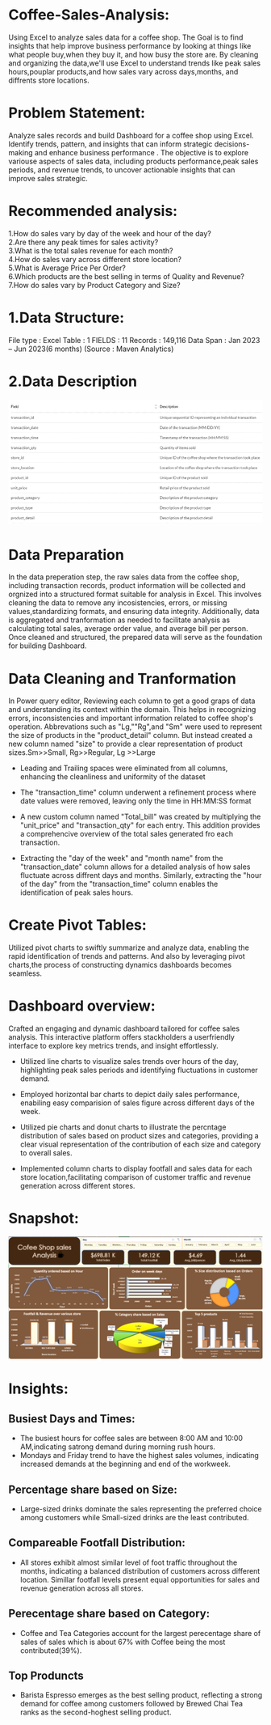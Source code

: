# Coffee-Sales-Analysis:
Using Excel to analyze sales data for a coffee shop. The Goal is to find insights that help improve business performance by looking at things like what people buy,when they buy it, and how busy the store are. By cleaning and organizing the data,we'll use Excel to understand trends like peak sales hours,pouplar products,and how sales vary across days,months, and diffrents store locations. 

# Problem Statement:
Analyze sales records and build Dashboard for a coffee shop using Excel. Identify trends, pattern, and insights that can inform strategic decisions-making and enhance business performance . The objective is to explore variouse aspects of sales data, including products performance,peak sales periods, and revenue trends, to uncover actionable insights that can improve  sales strategic.

# Recommended analysis:
1.How do sales vary by day of the week and hour of the day?  
2.Are there any peak times for sales activity?  
3.What is the total sales revenue for each month?  
4.How do sales vary across different store location?  
5.What is Average Price Per Order?  
6.Which products are the best selling in terms of Quality and Revenue?  
7.How do sales vary by Product Category and Size?  

# 1.Data Structure:
File type : Excel
Table : 1
FIELDS : 11
Records : 149,116
Data Span : Jan 2023 – Jun 2023(6 months)
(Source : Maven Analytics)

# 2.Data Description 
![overviewofdata](https://github.com/yadavshivjeet/Excel_Coffee_Shop_Analysis/blob/main/overviewofdata.png)

# Data Preparation
In the data preperation step, the raw sales data from the coffee shop, including transaction records, product information will be collected and orgnized into a structured format suitable for analysis in Excel. This involves cleaning the data to remove any incosistencies, errors, or missing values,standardizing formats, and ensuring data integrity. Additionally, data is aggregated and tranformation as needed to facilitate analysis as calculating total sales, average order value, and average bill per person. Once cleaned and structured, the prepared data will serve as the foundation for building Dashboard. 

# Data Cleaning and Tranformation
In Power query editor,
Reviewing each column to get a good graps of data and understanding its context within the domain. This helps in recognizing errors, inconsistencies and important information related to coffee shop's operation. Abbrevations such as "Lg,""Rg",and "Sm" were used to represent the size of products in the "product_detail" column. But instead created a new column named "size" to provide a clear representation of product sizes.Sm>>Small, Rg>>Regular, Lg >>Large  

* Leading and Trailing spaces were eliminated from all columns, enhancing the cleanliness and uniformity of the dataset   

* The "transaction_time" column underwent a refinement process where date values were removed, leaving only the time in HH:MM:SS format  

* A new custom column named "Total_bill" was created by multiplying the "unit_price" and "transaction_qty" for each entry. This addition provides a comprehencive overview of the total sales generated fro each transaction.

* Extracting the "day of the week" and "month name" from the "transaction_date" column allows for a detailed analysis of how sales fluctuate across diffrent days and months.
Similarly, extracting the "hour of the day" from the "transaction_time" column enables the identification of peak sales hours.  

# Create Pivot Tables:
Utilized pivot charts to swiftly summarize and analyze data, enabling the rapid identification of trends and patterns. And also by leveraging pivot charts,the process of constructing dynamics dashboards becomes seamless.

# Dashboard overview:
Crafted an engaging and dynamic dashboard tailored for coffee sales analysis. This interactive platform offers stackholders a userfriendly interface to explore key metrics trends, and insight effortlessly.

+ Utilized line charts to visualize sales trends over hours of the day, highlighting peak sales periods and identifying fluctuations in customer demand.

+ Employed horizontal bar charts to depict daily sales performance, enabiling easy comparision of sales figure across different days of the week.

+ Utilized pie charts and donut charts to illustrate the percntage distribution of sales based on product sizes and categories, providing a clear visual representation of the contribution of each size and category to overall sales.

+ Implemented column charts to display footfall and sales data for each store location,facilitating comparison of customer traffic and revenue generation across different stores.
# Snapshot:
![Dashboard](https://github.com/yadavshivjeet/Excel_Coffee_Shop_Analysis/blob/main/Dashboard.png)

# Insights:  

## Busiest Days and Times:

+ The busiest hours for coffee sales are between 8:00 AM and 10:00 AM,indicating satrong demand during morning rush hours.
+ Mondays and Friday trend to have the highest sales volumes, indicating increased demands at the beginning and end of the workweek.

## Percentage share based on Size:

+ Large-sized drinks dominate the sales representing the preferred choice among customers while Small-sized drinks are the least contributed.

## Compareable Footfall Distribution:

+ All stores exhibit almost similar level of foot traffic throughout the months, indicating a balanced distribution of customers across different location. Simillar footfall levels present equal opportunities for sales and revenue generation across all stores.

## Perecentage share based on Category:

+ Coffee and Tea Categories account for the largest perecentage share of sales of sales  which is about 67% with Coffee being the most contributed(39%).

## Top Produncts

+ Barista Espresso emerges as the best selling product, reflecting a strong demand for coffee among customers followed by Brewed Chai Tea ranks as the second-hoghest selling product. 






